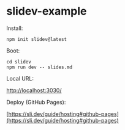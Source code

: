 # slidev-example

Install:
```
npm init slidev@latest
```

Boot:
```
cd slidev 
npm run dev -- slides.md
```

Local URL:

[http://localhost:3030/](http://localhost:3030/)

Deploy (GitHub Pages):

[https://sli.dev/guide/hosting#github-pages](https://sli.dev/guide/hosting#github-pages)